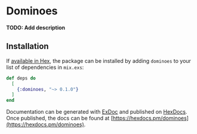 # Dominoes

**TODO: Add description**

## Installation

If [available in Hex](https://hex.pm/docs/publish), the package can be installed
by adding `dominoes` to your list of dependencies in `mix.exs`:

```elixir
def deps do
  [
    {:dominoes, "~> 0.1.0"}
  ]
end
```

Documentation can be generated with [ExDoc](https://github.com/elixir-lang/ex_doc)
and published on [HexDocs](https://hexdocs.pm). Once published, the docs can
be found at [https://hexdocs.pm/dominoes](https://hexdocs.pm/dominoes).

